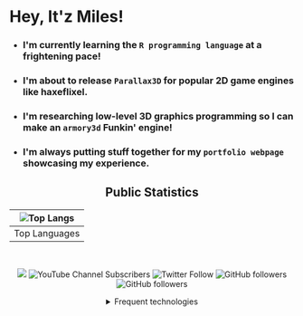 # Hey, It'z Miles!

* ### I'm currently learning the `R programming language` at a frightening pace!
  
* ### I'm about to release `Parallax3D` for popular 2D game engines like haxeflixel.

* ### I'm researching low-level 3D graphics programming so I can make an `armory3d` Funkin' engine!

* ### I'm always putting stuff together for my `portfolio webpage` showcasing my experience.


<div align="center">

## Public Statistics

| ![Top Langs](https://github-readme-stats.vercel.app/api/top-langs/?username=itz-miles&layout=compact&show_icons=true&title_color=fff&icon_color=79ff97&text_color=C9D1D9&bg_color=21262D&count_private=true) |
| :---: |
| Top Languages |

<br>

![](https://komarev.com/ghpvc/?username=itz-miles&label=PROFILE+VIEWS:&style=plastic) ![YouTube Channel Subscribers](https://img.shields.io/youtube/channel/subscribers/UCiJn3MxuIm8299uy34kTLHQ?label=SUBSCRIBE&style=plastic) ![Twitter Follow](https://img.shields.io/twitter/follow/Itz_MilesDev?color=%2300ccff&label=FOLLOW%20%40It%27zMilesDev&logo=twitter&logoColor=%2300ccff&style=plastic) ![GitHub followers](https://img.shields.io/github/followers/Itz-Miles?color=ffffff&label=FOLLOW%20Itz-Miles&logo=github&logoColor=ffffff&style=plastic) ![GitHub followers](https://img.shields.io/github/followers/Itz-NOT-Miles?color=ffffff&label=FOLLOW%20Itz-NOT-Miles&logo=github&logoColor=ffffff&style=plastic)


<div align="center">
<details>
<summary>Frequent technologies</summary>
<p align="center">
  <img src="https://user-images.githubusercontent.com/95124554/191063284-1381c6be-38db-4d61-915e-1703009843b9.svg" width="80px">
  <img src="https://user-images.githubusercontent.com/95124554/191063288-7796e55e-5ed3-4d11-8fa8-d93ee102b58b.svg" width="80px"> 
  <img src="https://user-images.githubusercontent.com/95124554/191063293-b7c76e95-cebf-4c4b-b158-a24715c6b0f2.svg" width="80px"> 
  <img src="https://user-images.githubusercontent.com/95124554/191063294-45b4eaf9-9019-4293-9a34-2bac5a5f6c8f.svg" width="80px"> 
  <img src="https://user-images.githubusercontent.com/95124554/191063295-5bf51753-cd13-4a09-b734-1e8f8da38780.svg" width="80px">   
  <img src="https://user-images.githubusercontent.com/95124554/191063298-8e808d28-0a7f-46a1-a859-29e00c43c3c2.svg" width="80px"> 
  <img src="https://user-images.githubusercontent.com/95124554/191063303-3512cc5c-9cb7-4206-9943-556764652d3f.svg" width="80px"> 
  <img src="https://user-images.githubusercontent.com/95124554/191063307-965fb282-27f4-4384-a49d-cd00f32e0f5b.svg" width="80px"> 
  <img src="https://user-images.githubusercontent.com/95124554/191063309-f98d13cf-f257-4a6d-8fbc-5ba661829671.svg" width="80px">
  <img src="https://upload.wikimedia.org/wikipedia/commons/3/38/Jupyter_logo.svg" height="80px">
  <img src="https://www.r-project.org/logo/Rlogo.svg" width="80px">
  <img src="https://upload.wikimedia.org/wikipedia/commons/9/9a/Visual_Studio_Code_1.35_icon.svg" width="80px"> 
  <img src="https://i.imgur.com/nYPi7RB.png" width="80px"> 
  <img src="https://avatars.githubusercontent.com/u/43118186?s=200&v=4" width="80px">
  <img src="https://user-images.githubusercontent.com/95124554/191087697-da536393-9993-4aea-bc8b-a1a2d7021b92.png" width="80px">
  <img src="https://avatars3.githubusercontent.com/u/684879?s=400&amp;v=4" width="80px">
  <img src="https://git-scm.com/images/logos/downloads/Git-Icon-1788C.png" width="80px">
  <img src="https://pixlr.com/favicon.svg" width="80px">
  <img src="https://upload.wikimedia.org/wikipedia/commons/thumb/5/53/Audacity.svg/1024px-Audacity.svg.png" width="80px">
  <img src="https://upload.wikimedia.org/wikipedia/commons/thumb/4/40/Adobe_Premiere_Pro_CC_icon.svg/2101px-Adobe_Premiere_Pro_CC_icon.svg.png" width="80px">
  <img src="https://static.techspot.com/images2/downloads/topdownload/2021/04/2021-04-07-ts3_thumbs-8ba.png" width="80px">
  <img src="https://upload.wikimedia.org/wikipedia/commons/1/15/LMMS_logo.svg" width="80px">
</p>
</details>
</div>

